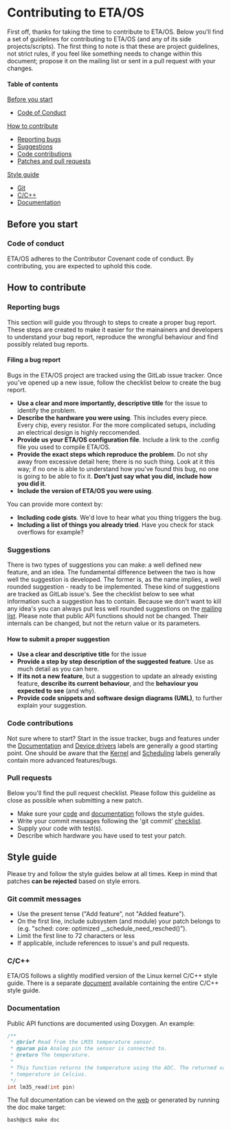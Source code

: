 # Contributing to ETA/OS

First off, thanks for taking the time to contribute to ETA/OS. Below you'll find
a set of guidelines for contributing to ETA/OS (and any of its side 
projects/scripts). The first thing to note is that these are project guidelines,
not strict rules, if you feel like something needs to change within this document;
propose it on the mailing list or sent in a pull request with your changes.

#### Table of contents
[Before you start](#before-you-start)
* [Code of Conduct](#code-of-conduct)

[How to contribute](#how-to-contribute)
  * [Reporting bugs](#reporting-bugs)
  * [Suggestions](#suggestions)
  * [Code contributions](#code-contributions)
  * [Patches and pull requests](#pull-requests)

[Style guide](#style-guide)
  * [Git](#git-commit-messages)
  * [C/C++](#cc)
  * [Documentation](#documentation)

## Before you start

### Code of conduct
ETA/OS adheres to the Contributor Covenant code of conduct. By contributing, you are
expected to uphold this code.

## How to contribute

### Reporting bugs
This section will guide you through to steps to create a proper bug report. These
steps are created to make it easier for the mainainers and developers to understand
your bug report, reproduce the wrongful behaviour and find possibly related bug
reports.

#### Filing a bug report
Bugs in the ETA/OS project are tracked using the GitLab issue tracker. Once 
you've opened up a new issue, follow the checklist below to create the bug report.

  * **Use a clear and more importantly, descriptive title** for the issue to identify
    the problem.
  * **Describe the hardware you were using**. This includes every piece. Every chip,
    every resistor. For the more complicated setups, including an electrical design is
    highly reccomended.
  * **Provide us your ETA/OS configuration file**. Include a link to the .config file
    you used to compile ETA/OS.
  * **Provide the exact steps which reproduce the problem**. Do not shy away from
    excessive detail here; there is no such thing. Look at it this way; if no one is
    able to understand how you've found this bug, no one is going to be able to fix
    it. **Don't just say what you did, include how you did it**.
  * **Include the version of ETA/OS you were using**.

You can provide more context by:

  * **Including code gists**. We'd love to hear what you thing triggers the bug.
  * **Including a list of things you already tried**. Have you check for stack
    overflows for example?

### Suggestions

There is two types of suggestions you can make: a well defined new feature, and an
idea. The fundamental difference between the two is how well the suggestion is
developed. The former is, as the name implies, a well rounded suggestion - ready to be
implemented. These kind of suggestions are tracked as GitLab issue's. See the
checklist below to see what information such a suggestion has to contain. Because
we don't want to kill any idea's you can always put less well rounded suggestions on
the [mailing list](mailto:etaos@googlegroups.com). Please note that public API
functions should not be changed. Their internals can be changed, but not the
return value or its parameters.

#### How to submit a proper suggestion

  * **Use a clear and descriptive title** for the issue
  * **Provide a step by step description of the suggested feature**. Use as much
    detail as you can here.
  * **If its not a new feature**, but a suggestion to update an already existing
    feature, **describe its current behaviour**, and the **behaviour you expected
    to see** (and why).
  * **Provide code snippets and software design diagrams (UML)**, to further explain
    your suggestion.

### Code contributions

Not sure where to start? Start in the issue tracker, bugs and features under the
[Documentation](https://git.bietje.net/etaos/etaos/issues?label_name=Documentation)
and [Device drivers](https://git.bietje.net/etaos/etaos/issues?label_name=Device+drivers)
labels are generally a good starting point. One should be aware that the
[Kernel](https://git.bietje.net/etaos/etaos/issues?label_name=Kernel)
and [Scheduling](https://git.bietje.net/etaos/etaos/issues?label_name=Scheduling)
labels generally contain more advanced features/bugs.

### Pull requests

Below you'll find the pull request checklist. Please follow this guideline as
close as possible when submitting a new patch.

  * Make sure your [code](#cc) and [documentation](#documentation) follows 
    the style guides.
  * Write your commit messages following the 'git commit' [checklist](#git-commit-messages).
  * Supply your code with test(s).
  * Describe which hardware you have used to test your patch.

## Style guide

Please try and follow the style guides below at all times. Keep in mind that patches
**can be rejected** based on style errors.

### Git commit messages
  * Use the present tense ("Add feature", not "Added feature").
  * On the first line, include subsystem (and module) your patch belongs to (e.g.
    "sched: core: optimized __schedule_need_resched()").
  * Limit the first line to 72 characters or less
  * If applicable, include references to issue's and pull requests.

### C/C++

ETA/OS follows a slightly modified version of the Linux kernel C/C++ style guide.
There is a separate [document](http://etaos.bietje.net/docs/codestyle.html)
available containing the entire C/C++ style guide.

### Documentation

Public API functions are documented using Doxygen. An example:

```C
/**
 * @brief Read from the LM35 temperature sensor.
 * @param pin Analog pin the sensor is connected to.
 * @return The temperature.
 *
 * This function returns the temperature using the ADC. The returned value is the
 * temperature in Celcius.
 */
int lm35_read(int pin)
```

The full documentation can be viewed on the [web](http://etaos.bietje.net/docs/)
or generated by running the doc make target:

```bash
bash@pc$ make doc
```

